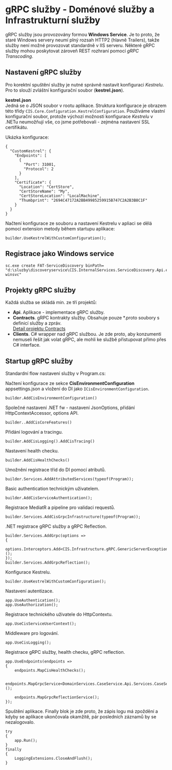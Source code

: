 # gRPC služby - Doménové služby a Infrastrukturní služby
gRPC služby jsou provozovány formou **Windows Service**.
Je to proto, že staré Windows servery neumí plný rozsah HTTP2 (hlavně Trailers), takže služby není možné provozovat standardně v IIS serveru.
Některé gRPC služby mohou poskytovat zároveň REST rozhraní pomocí *gRPC Transcoding*.

## Nastavení gRPC služby
Pro korektní spuštění služby je nutné správně nastavit konfiguraci *Kestrelu*. Pro to slouží zvláštní konfigurační soubor (**kestrel.json**).

**kestrel.json**  
Jedná se o JSON soubor v rootu aplikace. Struktura konfigurace je obrazem této třídy `CIS.Core.Configuration.KestrelConfiguration`.
Používáme vlastní konfigurační soubor, protože výchozí možnosti konfigurace *Kestrelu* v .NETu neumožňují vše, co jsme potřebovali - zejména nastavení SSL certifikátu.  

Ukázka konfigurace:
```
{
  "CustomKestrel": {
    "Endpoints": [
      {
        "Port": 31001,
        "Protocol": 2
      }
    ],
    "Certificate": {
      "Location": "CertStore",
      "CertStoreName": "My",
      "CertStoreLocation": "LocalMachine",
      "Thumbprint": "2694C47172A2BB49985259915B747C2A2B3B8C1F"
    }
  }
}
```

Načtení konfigurace ze souboru a nastavení Kestrelu v apliaci se dělá pomocí extension metody během startupu aplikace:
```
builder.UseKestrelWithCustomConfiguration();
```

## Registrace jako Windows service
```
sc.exe create FAT-ServiceDiscovery binPath= "d:\sluzby\discoveryservice\CIS.InternalServices.ServiceDiscovery.Api.exe winsvc"
```

## Projekty gRPC služby
Každá služba se skládá min. ze tří projektů:
- **Api**. Aplikace - implementace gRPC služby.
- **Contracts**. gRPC kontrakty služby. Obsahuje pouze *.proto soubory s definicí služby a zpráv.  
[Detail projektu Contracts](grpc-services-contracts.md)
- **Clients**. C# wrapper nad gRPC službou. Je zde proto, aby konzumenti nemuseli řešit jak volat gRPC, ale mohli ke službě přistupovat přímo přes C# interface.

## Startup gRPC služby
Standardní flow nastavení služby v Program.cs:

Načtení konfigurace ze sekce **CisEnvironmentConfiguration** appsettings.json a vložení do DI jako `ICisEnvironmentConfiguration`.
```
builder.AddCisEnvironmentConfiguration()
```

Společné nastavení .NET fw - nastavení JsonOptions, přidání HttpContextAccessor, options API.
```
builder..AddCisCoreFeatures()
```

Přidání logování a tracingu.
```
builder.AddCisLogging().AddCisTracing()
```

Nastavení health checku.
```
builder.AddCisHealthChecks()
```

Umožnění registrace tříd do DI pomocí atributů.
```
builder.Services.AddAttributedServices(typeof(Program));
```

Basic authentication technickým uživatelem.
```
builder.AddCisServiceAuthentication();
```

Registrace MediatR a pipeline pro validaci requestů.
```
builder.Services.AddCisGrpcInfrastructure(typeof(Program));
```

.NET registrace gRPC služby a gRPC Reflection.
```
builder.Services.AddGrpc(options =>
{
    options.Interceptors.Add<CIS.Infrastructure.gRPC.GenericServerExceptionInterceptor>();
});
builder.Services.AddGrpcReflection();
```

Konfigurace Kestrelu.
```
builder.UseKestrelWithCustomConfiguration();
```

Nastavení autentizace.
```
app.UseAuthentication();
app.UseAuthorization();
```

Registrace technického uživatele do HttpContextu.
```
app.UseCisServiceUserContext();
```

Middleware pro logování.
```
app.UseCisLogging();
```

Registrace gRPC služby, health checku, gRPC reflection.
```
app.UseEndpoints(endpoints =>
{
    endpoints.MapCisHealthChecks();

    endpoints.MapGrpcService<DomainServices.CaseService.Api.Services.CaseService>();

    endpoints.MapGrpcReflectionService();
});
```

Spuštění aplikace. Finally blok je zde proto, že zápis logu má zpoždění a kdyby se aplikace ukončovala okamžitě, pár posledních záznamů by se nezalogovalo.
```
try
{
    app.Run();
}
finally
{
    LoggingExtensions.CloseAndFlush();
}
```
